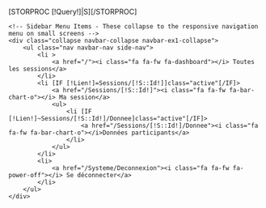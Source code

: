 [STORPROC [!Query!]|S][/STORPROC]

    <!-- Sidebar Menu Items - These collapse to the responsive navigation menu on small screens -->
    <div class="collapse navbar-collapse navbar-ex1-collapse">
        <ul class="nav navbar-nav side-nav">
            <li >
                <a href="/"><i class="fa fa-fw fa-dashboard"></i> Toutes les sessions</a>
            </li>
            <li [IF [!Lien!]=Sessions/[!S::Id!]]class="active"[/IF]>
                <a href="/Sessions/[!S::Id!]"><i class="fa fa-fw fa-bar-chart-o"></i> Ma session</a>
                <ul>
                    <li [IF [!Lien!]~Sessions/[!S::Id!]/Donnee]class="active"[/IF]>
                        <a href="/Sessions/[!S::Id!]/Donnee"><i class="fa fa-fw fa-bar-chart-o"></i>Données participants</a>
                    </li>
                </ul>
            </li>
            <li>
                <a href="/Systeme/Deconnexion"><i class="fa fa-fw fa-power-off"></i> Se déconnecter</a>
            </li>
        </ul>
    </div>
